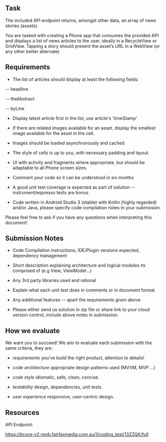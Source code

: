 

## Task

The included API endpoint returns, amongst other data, an array of news stories (assets).
You are tasked with creating a Phone app that consumes the provided API and displays a list of news articles to the user, ideally in a RecycleView or GridView. Tapping a story should present the asset’s URL in a WebView (or any other better alternate)

## Requirements

* The list of articles should display at least the following fields:
-- headline
-- theAbstract
-- byLine

* Display latest article first in the list, use article's 'timeStamp'

* If there are related images available for an asset, display the smallest image available for the asset in the cell.
* Images should be loaded asynchronously and cached

* The style of cells is up to you, with necessary padding and layout.
* UI with activity and fragments where appropriate, but should be adaptable to all Phone screen sizes.

* Comment your code so it can be understood in six months
* A good unit test coverage is expected as part of solution -- instrument/espresso tests are bonus

* Code written in Android Studio 3 (stable) with Kotlin (highly regarded) and/or Java, please specify code compilation notes in your submission.

Please feel free to ask if you have any questions when interpreting this document!

## Submission Notes

* Code Compilation instructions; IDE/Plugin versions expected, dependency management
* Short description explaining architecture and logical modules its comprised of (e.g View, ViewModel...)
* Any 3rd party libraries used and rational
* Explain what each unit test does in comments or in document format
* Any additional features -- apart the requirements given above

* Please either send us solution in zip file or share link to your cloud version control, include above notes in submission.


## How we evaluate

We want you to succeed! We aim to evaluate each submission with the same criteria, they are:

 * *requirements* you've build the right product, attention to details!
 * *code architecture* appropriate design patterns used (MVVM, MVP ...)
 * *code style* idiomatic, safe, clean, concise.
 * *testability* design, dependencies, unit tests.
 * *user experience* responsive, user-centric design.

## Resources

API Endpoint:
https://bruce-v2-mob.fairfaxmedia.com.au/1/coding_test/13ZZQX/full
